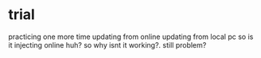 # trial
practicing one more time
updating from online
updating from local pc
so is it injecting online huh?
so why isnt it working?.
still problem?